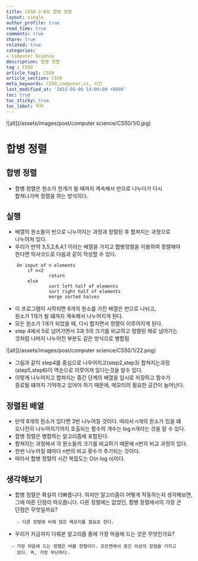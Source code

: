 ```yaml
---
title: CS50 2-8강 합병 정렬
layout: single
author_profile: true
read_time: true
comments: true
share: true
related: true
categories:
- Computer Science
description: 합병 정렬
tag : CS50
article_tag1: CS50
article_section: CS50
meta_keywords: CS50,computer,cs, 시간
last_modified_at: '2022-05-06 14:00:00 +0800'
toc: true
toc_sticky: true
toc_label: 목차
---
```


![alt](/assets/images/post/computer science/CS50/1/0.jpg)

합병 정렬
=========

## 합병 정렬

* 합병 정렬은 원소가 한개가 될 때까지 계속해서 반으로 나누다가 다시  
  합쳐나가며 정렬을 하는 방식이다.

## 실행

* 배열의 원소들이 반으로 나누어지는 과정과 정렬된 후 합쳐지는 과정으로   
  나누어져 있다.
* 우리가 만약 3,5,2,6,4,1 이라는 배열을 가지고 합병정렬을 이용하여 정렬해야  
  한다면 의사코드로 다음과 같이 작성할 수 있다.

```
    On input of n elements
        if n<2
                return
        else
                sort left half of elements
                sort right half of elements
                merge sorted halves
```

* 이 프로그램이 시작되면 6개의 원소를 가진 배열은 반으로 나뉘고,  
  원소가 1개가 될 떄까지 계속해서 나누어지게 된다.
* 모든 원소가 1개가 되었을 때, 다시 합치면서 정렬이 이루어지게 된다.
* step 4에서 5로 넘어가면서 3과 5의 크기를 비교하고 정렬된 채로 넘어가는  
  것처럼 나머지 나누어진 부분도 같은 방식으로 병합됨

![alt](/assets/images/post/computer science/CS50/1/22.png)

* 그림과 같이 step4를 중심으로 나우어지고(step2,step3) 합쳐지는과정  
  (step5,step6)이 역순으로 이루어져 있다는것을 알수 있다.
* 이렇게 나누어지고 합쳐지는 중간 단계의 배열을 임시로 저장하고 함수가  
  종료될 떄까지 기억하고 있어야 하기 때문에, 메모리의 필요한 공간이 늘어난다.

## 정렬된 배열

* 만약 8개의 원소가 있다면 3번 나누어질 것이다. 따라서 n개의 원소가 있을 떄  
  오나전히 나누어지기까지 호출되는 함수의 개수는 log n개라는 것을 알 수 있다.
* 합병 정렬은 병합하는 알고리즘에 포함된다.
* 합쳐지는 과정에서 각 원소들의 크기를 비교하기 때문에 n번의 비교 과정이 있다.
* 한번 나누어질 떄마다 n번의 비교 횟수가 추가되는 것이다. 
* 따라서 합병 정렬의 시간 복잡도는 O(n log n)이다.

## 생각해보기

* 합병 정렬은 확실히 더빠릅니다. 하지만 알고리즘이 어떻게 작동하는지 생각해보면,  
  그에 따른 단점이 떠오릅니다. 다른 정렬에는 없었던, 합병 정렬에서의 가장 큰  
  단점은 무엇일까요?

```
    - 다른 정렬에 비해 많은 메모리를 필요로 한다.
```

* 우리가 지금까지 다뤄본 알고리즘 중에 가장 마음에 드는 것은 무엇인가요?

```
  - 가장 마음에 드는 정렬은 버블 정렬이다. 모든면에서 중간 이상의 장점을 가지고 
    있다. 즉, 가장 무난하다.
```
